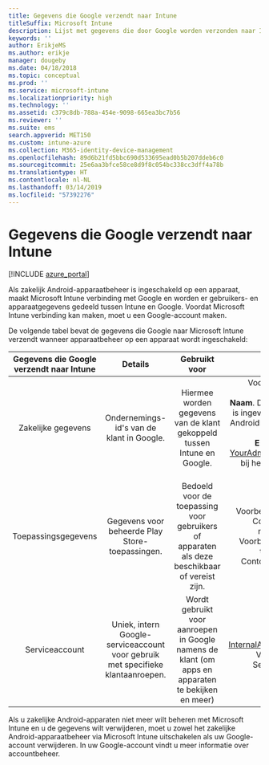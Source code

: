 ```yaml
---
title: Gegevens die Google verzendt naar Intune
titleSuffix: Microsoft Intune
description: Lijst met gegevens die door Google worden verzonden naar Intune.
keywords: ''
author: ErikjeMS
ms.author: erikje
manager: dougeby
ms.date: 04/18/2018
ms.topic: conceptual
ms.prod: ''
ms.service: microsoft-intune
ms.localizationpriority: high
ms.technology: ''
ms.assetid: c379c8db-788a-454e-9098-665ea3bc7b56
ms.reviewer: ''
ms.suite: ems
search.appverid: MET150
ms.custom: intune-azure
ms.collection: M365-identity-device-management
ms.openlocfilehash: 89d6b21fd5bbc690d533695ead0b5b207ddeb6c0
ms.sourcegitcommit: 25e6aa3bfce58ce8d9f8c054bc338cc3dff4a78b
ms.translationtype: HT
ms.contentlocale: nl-NL
ms.lasthandoff: 03/14/2019
ms.locfileid: "57392276"
---
```

# <a name="data-google-sends-to-intune"></a>Gegevens die Google verzendt naar Intune

[!INCLUDE [azure_portal](./includes/azure_portal.md)]

Als zakelijk Android-apparaatbeheer is ingeschakeld op een apparaat, maakt Microsoft Intune verbinding met Google en worden er gebruikers- en apparaatgegevens gedeeld tussen Intune en Google. Voordat Microsoft Intune verbinding kan maken, moet u een Google-account maken.

De volgende tabel bevat de gegevens die Google naar Microsoft Intune verzendt wanneer apparaatbeheer op een apparaat wordt ingeschakeld:


| Gegevens die Google verzendt naar Intune | Details | Gebruikt voor | Voorbeeld |
|:---:|:---:|:---:|:---:|
| Zakelijke gegevens | Ondernemings-id's van de klant in Google. | Hiermee worden gegevens van de klant gekoppeld tussen Intune en Google. | Voorbeeld van **enterpriseId**: LC04eik8a6.<br>**Naam**. De naam van de beheerder die is ingevoerd bij het configureren van Android Enterprise. Voorbeeld: Stefan Spel.<br>**E-mailadres beheerder**. YourAdmin@gmail.com die is gebruikt bij het configureren van Android Enterprise. |
| Toepassingsgegevens | Gegevens voor beheerde Play Store-toepassingen. | Bedoeld voor de toepassing voor gebruikers of apparaten als deze beschikbaar of vereist zijn. | Voorbeeld van **Toepassingsnaam**: Contoso-toepassing voor magazijninventarisatie.<br>Voorbeeld van **unieke id voor de toepassing**: app:com. Contoso.magazijn.inventarisatie |
| Serviceaccount | Uniek, intern Google-serviceaccount voor gebruik met specifieke klantaanroepen. | Wordt gebruikt voor aanroepen in Google namens de klant (om apps en apparaten te bekijken en meer) | Voorbeeld van **naam**: InternalAccount@InternalService.com.<br>Voorbeeld van **Sleutels**: ServiceAccountPassword |


Als u zakelijke Android-apparaten niet meer wilt beheren met Microsoft Intune en u de gegevens wilt verwijderen, moet u zowel het zakelijke Android-apparaatbeheer via Microsoft Intune uitschakelen als uw Google-account verwijderen. In uw Google-account vindt u meer informatie over accountbeheer.



